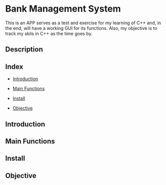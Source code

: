 # Bank Management System
This is an APP serves as a test and exercise for my learning of C++ and, in the end, will have a working GUI for its functions.
Also, my objective is to track my skils in C++ as the time goes by.

## Description


## Index

- [Introduction](#introduction)

- [Main Functions](#main-functions)

- [Install](#install)

- [Objective](#objective)


## Introduction


## Main Functions


## Install


## Objective
